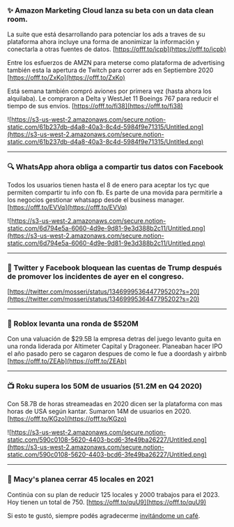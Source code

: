 ### ✨ Amazon Marketing Cloud lanza su beta con un data clean room.

La suite que está desarrollando para potenciar los ads a traves de su plataforma ahora incluye una forma de anonimizar la información y conectarla a otras fuentes de datos. [](https://offf.to/icpb)[https://offf.to/icpb](https://offf.to/icpb)

Entre los esfuerzos de AMZN para meterse como plataforma de advertising también esta la apertura de Twitch para correr ads en Septiembre 2020 [](https://offf.to/ZxKo)[https://offf.to/ZxKo](https://offf.to/ZxKo)

Está semana también compró aviones por primera vez (hasta ahora los alquilaba). Le compraron a Delta y WestJet 11 Boeings 767 para reducir el tiempo de sus envíos. [](https://offf.to/fi38)[https://offf.to/fi38](https://offf.to/fi38)

![https://s3-us-west-2.amazonaws.com/secure.notion-static.com/61b237db-d4a8-40a3-8c4d-5984f9e71315/Untitled.png](https://s3-us-west-2.amazonaws.com/secure.notion-static.com/61b237db-d4a8-40a3-8c4d-5984f9e71315/Untitled.png)

---

### 🔍 WhatsApp ahora obliga a compartir tus datos con Facebook

Todos los usuarios tienen hasta el 8 de enero para aceptar los tyc que permiten compartir tu info con fb. Es parte de una movida para permitirle a los negocios gestionar whatsapp desde el business manager. [](https://offf.to/EVVq)[https://offf.to/EVVq](https://offf.to/EVVq)

![https://s3-us-west-2.amazonaws.com/secure.notion-static.com/6d794e5a-6060-4d9e-9d81-9e3d388b2c11/Untitled.png](https://s3-us-west-2.amazonaws.com/secure.notion-static.com/6d794e5a-6060-4d9e-9d81-9e3d388b2c11/Untitled.png)

---

### 🐥 Twitter y Facebook bloquean las cuentas de Trump después de promover los incidentes de ayer en el congreso.

[](https://twitter.com/mosseri/status/1346999536447795202?s=20)[https://twitter.com/mosseri/status/1346999536447795202?s=20](https://twitter.com/mosseri/status/1346999536447795202?s=20)

---

### 🤑 Roblox levanta una ronda de $520M

Con una valuación de $29.5B la empresa detras del juego levanto guita en una ronda liderada por Altimeter Capital y Dragoneer. Planeaban hacer IPO el año pasado pero se cagaron despues de como le fue a doordash y airbnb [](https://offf.to/ZEAb)[https://offf.to/ZEAb](https://offf.to/ZEAb)

---

### 📺 Roku supera los 50M de usuarios (51.2M en Q4 2020)

Con 58.7B de horas streameadas en 2020 dicen ser la plataforma con mas horas de USA según kantar. Sumaron 14M de usuarios en 2020. [](https://offf.to/KGzo)[https://offf.to/KGzo](https://offf.to/KGzo)

![https://s3-us-west-2.amazonaws.com/secure.notion-static.com/590c0108-5620-4403-bcd6-3fe49ba26227/Untitled.png](https://s3-us-west-2.amazonaws.com/secure.notion-static.com/590c0108-5620-4403-bcd6-3fe49ba26227/Untitled.png)

---

### 🏪 Macy's planea cerrar 45 locales en 2021

Continúa con su plan de reducir 125 locales y 2000 trabajos para el 2023. Hoy tienen un total de 750. [](https://offf.to/quU9)[https://offf.to/quU9](https://offf.to/quU9)

Si esto te gustó, siempre podés agradecerme [invitándome un café](http://cafecito.app/ferminrp).